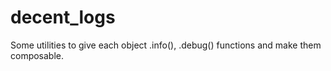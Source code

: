 decent_logs
===========

Some utilities to give each object .info(), .debug() functions and make them composable.
